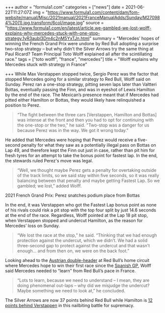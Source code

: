 +++
author = "formula1.com"
categories = ["news"]
date = 2021-06-22T11:27:07Z
img = "https://www.formula1.com/content/dam/fom-website/manual/Misc/2021manual/2021FranceManualAdds/Sunday/M270984%20(1).jpg.transform/6col/image.jpg"
source = "https://www.formula1.com/en/latest/article.we-gambled-we-lost-wolff-explains-why-mercedes-stuck-with-one-stop-strategy.1yR3aubl3Dm4c2nM5YxTJn.html"
summary = "Mercedes’ hopes of winning the French Grand Prix were undone by Red Bull adopting a surprise two-stop strategy – but why didn’t the Silver Arrows try the same thing at Paul Ricard? Team Principal Toto Wolff explained all after the scintillating race."
tags = ["toto wolff", "france", "mercedes"]
title = "Wolff explains why Mercedes stuck with strategy in France"

+++
While Max Verstappen stopped twice, Sergio Perez was the factor that stopped Mercedes going for a similar strategy to Red Bull, Wolff said on Sunday. Perez ran a one-stop strategy, pitting seven laps later than Valtteri Bottas, eventually passing the Finn, and was in eyeshot of Lewis Hamilton by the end of the race. The Mexican’s presence meant that if Mercedes had pitted either Hamilton or Bottas, they would likely have relinquished a position to Perez.

> “The fight between the three cars \[Verstappen, Hamilton and Bottas\] was intense at the front and then you had to opt for continuing with the one-stop or the two," he said. "Two-stop was a danger for us because Perez was in the way. We got it wrong today.”

He added that Mercedes were hoping that Perez would receive a five-second penalty for what they saw as a potentially illegal pass on Bottas on Lap 49, and therefore kept the Finn out just in case, rather than pit him for fresh tyres for an attempt to take the bonus point for fastest lap. In the end, the stewards ruled Perez's move was legal.

> “Well, we thought maybe Perez gets a penalty for overtaking outside of the track limits, so we said stay within five seconds, so it was really balancing between that penalty and maybe getting Fastest Lap. So we gambled; we lost,” added Wolff.

2021 French Grand Prix: Perez snatches podium place from Bottas

In the end, it was Verstappen who got the Fastest Lap bonus point as none of his rivals could risk a pit stop with the top four split by just 14.6 seconds at the end of the race. Regardless, Wolff pointed at the Lap 18 pit stop, when Verstappen stopped and undercut Hamilton, as the reason for Mercedes’ loss on Sunday.

> “We lost the race at the stop,” he said. “Thinking that we had enough protection against the undercut, which we didn’t. We had a solid three-second gap to protect against the undercut and that wasn’t enough… and from then on, we were on the back foot.”

Looking ahead to the [Austrian double-header](https://www.formula1.com/content/fom-website/en/racing/2021/Styria.html) at Red Bull’s home circuit where Mercedes hope to win their first race since the [Spanish GP](https://www.formula1.com/en/racing/2021/Spain.html), Wolff said Mercedes needed to “learn” from Red Bull’s pace in France.

> “Lots to learn, because we need to understand – I mean, they are doing phenomenal out-laps – why did we misjudge the undercut? Maybe something we need to look at,” he concluded.

The Silver Arrows are now 37 points behind Red Bull while Hamilton is [12 points behind Verstappen](https://www.formula1.com/en/results/driver-standings.html) in this nailbiting battle for supremacy.